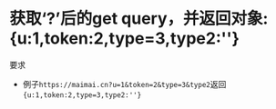 # 获取‘?’后的get query，并返回对象:{u:1,token:2,type=3,type2:''}

要求
- 例子`https://maimai.cn?u=1&token=2&type=3&type2`返回`{u:1,token:2,type=3,type2:''}`